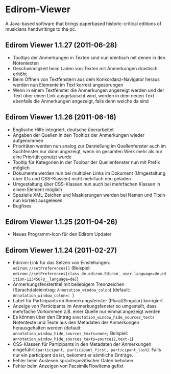 Edirom-Viewer
=============

A Java-based software that brings paperbased historic-critical editions of musicians handwritings to the pc.

## Edirom Viewer 1.1.27 (2011-06-28)

* Tooltips der Anmerkungen in Texten sind nun identisch mit denen in den Notentexten
* Geschwindigkeit beim Laden von Texten mit Anmerkungen drastisch erhöht
* Beim Öffnen von Textfenstern aus dem Konkordanz-Navigator heraus werden nun Elemente im Text korrekt angesprungen
* Wenn in einem Textfenster die Anmerkungen angezeigt werden und der Text über einen Link ausgetauscht wird, werden in dem neuen Text ebenfalls die Anmerkungen angezeigt, falls denn welche da sind

## Edirom Viewer 1.1.26 (2011-06-16)

* Englische Hilfe integriert, deutsche überarbeitet
* Angaben der Quellen in den Tooltips der Anmerkungen wieder aufgenommen
* Prioritäten werden nun analog zur Darstellung im Quellenfenster auch im Suchfenster nur dann angezeigt, wenn im gesamten Werk mehr als nur eine Priorität genutzt wurde
* Tooltip für Kategorien in der Toolbar der Quellenfenster nun mit Prefix möglich
* Dokumente werden nun bei multiplen Links im Dokument (Umgestaltung über IDs und CSS-Klassen) nicht mehrfach neu geladen
* Umgestaltung über CSS-Klassen nun auch bei mehrfachen Klassen in einem Element möglich
* Spezielle XML-Zeichen und Maskierungen werden bei Namen und Titeln nun korrekt ausgelesen
* Bugfixes

## Edirom Viewer 1.1.25 (2011-04-26)

* Neues Programm-Icon für den Edirom Updater

## Edirom Viewer 1.1.24 (2011-02-27)

* Edirom-Link für das Setzen von Einstellungen: `edirom://setPreferences[]` (Beispiel: `edirom://setPreferences[class_de.edirom.Edirom__user.language=de,edition-12345678__language=de]`)
* Anmerkungsfenstertitel mit beliebigem Trennzeichen (Sprachdateieintrag: `Annotation_window_colon`) (default: `Annotation_window_colon=: `)
* Label für Participants im Anmerkungsfenster (Plural/Singular) korrigiert
* Anzeige von Participants im Anmerkungsfenster so umgestellt, dass mehrfache Vorkommen z.B. einer Quelle nur einmal angezeigt werden
* Es können über den Eintrag `annotation_window_hide_sources_texts` Notentexte und Texte aus den Metadaten der Anmerkungen herausgehalten werden (default: `annotation_window_hide_sources_texts=none;` Beispiel: `annotation_window_hide_sources_texts=source12,text-1`)
* CSS-Klassen für Participants in den Metadaten der Anmerkungen eingeführt (`participant, participant_first, participant_last`). Falls nur ein participant da ist, bekommt er sämtliche Einträge.
* Fehler beim Auslesen sprachspezifischer Daten behoben.
* Fehler beim Anzeigen von FacsimileFlowItems gefixt


